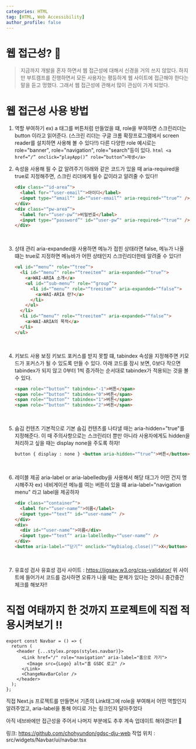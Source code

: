 ```yaml
---
categories: HTML
tag: [HTML, Web Accessibility]
author_profile: false
---
```


# 웹 접근성? 🤔

> 지금까지 개발을 혼자 하면서 웹 접근성에 대해서 신경을 거의 쓰지 않았다. 하지만 부트캠프를 진행하면서 모든 사용자는 평등하게 웹 사이트에 접근해야 한다는 말을 듣고 멍했다. 그래서 웹 접근성에 관해서 많이 관심이 가게 되었다.

# 웹 접근성 사용 방법

1.  역할 부여하기
    ex) a 태그를 버튼처럼 만들었을 떄, role을 부여하면 스크린리더는 button 이라고 읽어준다. (스크린 리더는 구글 크롬 확장프로그램에서 screen reader를 설치하면 사용해 볼 수 있다!!)
    다른 다양한 role 예시로는 role="banner", role="navigation", role="search"등이 있다.
    `html
 <a href=“/” onclick=“playApp()” role=“button”>재생</a>
`
    <br>

2.  속성을 사용해 필 수 값 알려주기
    아래와 같은 코드가 있을 때 aria-required을 true로 지정해주면, 스크린 리더에게 필수 값이라고 알려줄 수 있다!!

    ```html
    <div class="“id-area”">
      <label for="“user-email”">아이디</label>
      <input type="“email”" id="“user-email”" aria-required="“true”" />
    </div>
    <div class="“pw-area”">
      <label for="“user-pw”">비밀번호</label>
      <input type="“password”" id="“user-pw”" aria-required="“true”" />
    </div>
    ```

    <br>

3.  상태 관리
    aria-expanded을 사용하면 메뉴가 접힌 상태라면 false, 메뉴가 나올 떄는 true로 지정하면 메뉴바가 어떤 상태인지 스크린리더한테 알려줄 수 있다!!

    ```html
    <ul id="“menu”" role="“tree”">
      <li id="“menu”" role="“treeitem”" aria-expanded="“true”">
        <a>WAI-ARIA 소개</a>
        <ul id="“sub-menu”" role="“group”">
          <li id="“menu”" role="“treeitem”" aria-expanded="“false”">
            <a>WAI-ARIA 란?</a>
          </li>
        </ul>
      </li>
      <li id="“menu”" role="“treeitem”" aria-expanded="“false”">
        <a>WAI-ARIA의 목적</a>
      </li>
    </ul>
    ```

    <br />

4.  키보드 사용 보징
    키보드 포커스를 받지 못할 떄, tabindex 속성을 지정해주면 키모드가 포커스가 될 수 있도록 만들 수 있다.
    아래 코드를 잠시 보면, 0보다 작으면 tabindex가 되지 않고 0부터 1씩 증가하는 순서대로 tabindex가 적용되는 것을 볼 수 있다.

    ```html
    <span role="“button”" tabindex="-1">버튼</span>
    <span role="“button”" tabindex="0">버튼</span>
    <span role="“button”" tabindex="1">버튼</span>
    <span role="“button”" tabindex="2">버튼</span>
    ```

    <br>

5.  숨김 컨텐츠
    기본적으로 기본 숨김 컨텐츠를 나타낼 때는 aria-hidden="true"를 지정해준다.
    이 때 주의사항으로는 스크린리더 뿐만 아니라 사용자에게도 hidden을 처리하고 싶을 때는 display none을 주도록 하자!

    ```html
    button { display : none } <button aria-hidden="“true”">버튼</button>
    ```

    <br>

6.  레이블 제공
    aria-label or aria-labelledby을 사용해서 해당 태그가 어떤 건지 명시해주자 ex) 네비게이션 메뉴를 여는 버튼이 있을 떄 aria-label="navigation menu" 라고 label을 제공하자

    ```html
    <div class="“container”">
      <label for="“user-name”">이름</label>
      <input type="“text”" id="“user-name”" />
    </div>
    <div>
      <div id="“user-name”">이름</div>
      <input type="“text”" aria-labelledby="“user-name”" />
    </div>
    <button aria-label="“닫기”" onclick="“myDialog.close()”">X</button>
    ```

    <br>

7.  유효성 검사
    유효성 검사 사이트 : <a href="https://jigsaw.w3.org/css-validator/">https://jigsaw.w3.org/css-validator/
    </a>
    위 사이트에 들어가서 코드를 검사하면 오류가 나올 때는 문제가 있다는 것이니 중간중간 체크를 해보자!!

# 직접 여태까지 한 것까지 프로젝트에 직접 적용시켜보기 !!

```react
export const Navbar = () => {
  return (
    <header {...stylex.props(styles.navbar)}>
      <Link href="/" role="navigation" aria-label="홈으로 가기">
        <Image src={Logo} alt="홈 GSDC 로고" />
      </Link>
      <ChangeNavBarColor />
    </header>
  );
};
```

직접 Next.js 프로젝트를 만들면서 기존의 Link태그에 role을 부여해서 어떤 역할인지 알려주었고, aria-label을 통해 어디로 가는 링크인지 달아주었다

아직 네브바에만 접근성을 주어서 나머지 부분에도 추후 계속 업데이트 해야겠다!! 🫡

링크: <a>https://github.com/chohyundon/gdsc-dju-web</a>
작업 위치 : src/widgets/Navbar/ui/navbar.tsx
